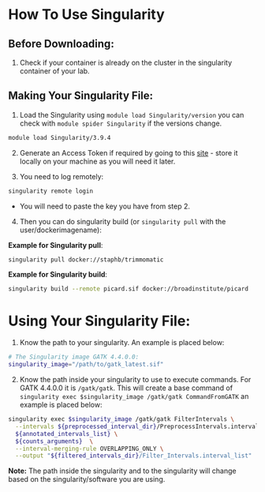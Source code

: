 # How To Use Singularity

## Before Downloading:

1) Check if your container is already on the cluster in the singularity container of your lab.

## Making Your Singularity File:

1) Load the Singularity using `module load Singularity/version` you can check with `module spider Singularity` if the versions change.

```bash
module load Singularity/3.9.4
```

2) Generate an Access Token if required by going to this [site](https://cloud.sylabs.io/auth/tokens)  - store it locally on your machine as you will need it later.

3) You need to log remotely:      

```bash
singularity remote login
```

* You will need to paste the key you have from step 2.

4) Then you can do singularity build (or `singularity pull` with the user/dockerimagename):

**Example for Singularity pull**:

```bash
singularity pull docker://staphb/trimmomatic
```

**Example for Singularity build**:
```bash
singularity build --remote picard.sif docker://broadinstitute/picard
```

# Using Your Singularity File:

1) Know the path to your singularity. An example is placed below:

```bash
# The Singularity image GATK 4.4.0.0:
singularity_image="/path/to/gatk_latest.sif"
```

2) Know the path inside your singularity to use to execute commands. For GATK 4.4.0.0 it is `/gatk/gatk`. This will create a base command of `singularity exec $singularity_image /gatk/gatk CommandFromGATK` an example is placed below:

```bash
singularity exec $singularity_image /gatk/gatk FilterIntervals \
  --intervals ${preprocessed_interval_dir}/PreprocessIntervals.interval_list \
  ${annotated_intervals_list} \
  ${counts_arguments}  \
  --interval-merging-rule OVERLAPPING_ONLY \
  --output "${filtered_intervals_dir}/Filter_Intervals.interval_list"
```

**Note:** The path inside the singularity and to the singularity will change based on the singularity/software you are using.

